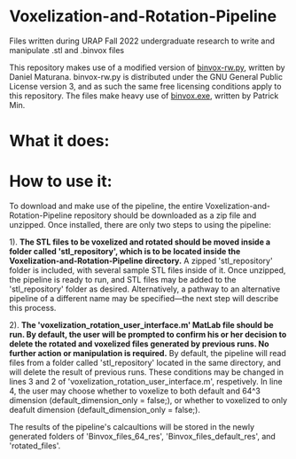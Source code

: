 # Voxelization-and-Rotation-Pipeline
Files written during URAP Fall 2022 undergraduate research to write and manipulate .stl and .binvox files

This repository makes use of a modified version of [binvox-rw.py](https://github.com/dimatura/binvox-rw-py), written by Daniel Maturana. binvox-rw.py is distributed under the GNU General Public License version 3, and as such the same free licensing conditions apply to this repository. The files make heavy use of [binvox.exe](https://www.patrickmin.com/binvox), written by Patrick Min.


# What it does:


# How to use it:
To download and make use of the pipeline, the entire Voxelization-and-Rotation-Pipeline repository should be downloaded as a zip file and unzipped. Once installed, there are only two steps to using the pipeline:

1). **The STL files to be voxelized and rotated should be moved inside a folder called 'stl_repository', which is to be located inside the Voxelization-and-Rotation-Pipeline directory.** A zipped 'stl_repository' folder is included, with several sample STL files inside of it. Once unzipped, the pipeline is ready to run, and STL files may be added to the 'stl_repository' folder as desired. Alternatively, a pathway to an alternative pipeline of a different name may be specified—the next step will describe this process.

2). **The 'voxelization_rotation_user_interface.m' MatLab file should be run. By default, the user will be prompted to confirm his or her decision to delete the rotated and voxelized files generated by previous runs. No further action or manipulation is required.** By default, the pipeline will read files from a folder called 'stl_repository' located in the same directory, and will delete the result of previous runs. These conditions may be changed in lines 3 and 2 of 'voxelization_rotation_user_interface.m', respetively. In line 4, the user may choose whether to voxelize to both default and 64^3 dimension (default_dimension_only = false;), or whether to voxelized to only deafult dimension (default_dimension_only = false;).

The results of the pipeline's calcaultions will be stored in the newly generated folders of 'Binvox_files_64_res', 'Binvox_files_default_res', and 'rotated_files'.
